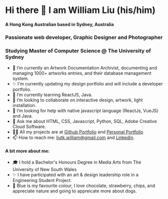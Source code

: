 # Hi there 👋 I am William Liu (his/him)
#### A Hong Kong Australian based in Sydney, Australia
### Passionate web developer, Graphic Designer and Photographer

### Studying Master of Computer Science @ The University of Sydney

<!--**liutkwilliam/liutkwilliam** is a ✨ _special_ ✨ repository because its `README.md` (this file) appears on your GitHub profile.-->

- 🔭 I’m currently an Artwork Documentation Archivist, documenting and managing 1000+ artworks entries, and their database management system.
- ✨ I'm currently updating my design portfolio and will include a developer portfolio.
- 🌱 I’m currently learning ReactJS, Java.
- 👯 I’m looking to collaborate on interactive design, artwork, light installation.
- 🤔 I’m looking for help with native javascript language (ReactJs, VueJS) and Java.
- 💬 Ask me about HTML, CSS, Javascript, Python, SQL, Adobe Creative Cloud Software.
- 👨‍💻 All my projects are at [Github Portfolio](https://github.com/liutkwilliam/) and [Personal Portfolio](https://www.liutkwilliam.com/)
- 📫 How to reach me: [liutk.william@gmail.com](liutk.william@gmail.com) and [Linkedin](https://www.linkedin.com/in/liutkwilliam/).

#### A bit more about me:

- 🎓 I hold a Bachelor's Honours Degree in Media Arts from The University of New South Wales
- ✨ I have participated with an art & design leadership role in a Engineering Student Project.
- 🔷 Blue is my favourite colour, I love chocolate, strawberry, chips, and appreciate nature and going to appreicate more about dogs.
